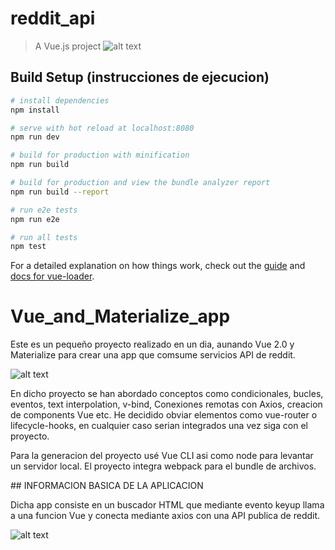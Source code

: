 # reddit_api

> A Vue.js project
![alt text](https://liuji-jim.gallerycdn.vsassets.io/extensions/liuji-jim/vue/0.1.5/1478501659069/Microsoft.VisualStudio.Services.Icons.Default)

## Build Setup (instrucciones de ejecucion)

``` bash
# install dependencies
npm install

# serve with hot reload at localhost:8080
npm run dev

# build for production with minification
npm run build

# build for production and view the bundle analyzer report
npm run build --report

# run e2e tests
npm run e2e

# run all tests
npm test
```

For a detailed explanation on how things work, check out the [guide](http://vuejs-templates.github.io/webpack/) and [docs for vue-loader](http://vuejs.github.io/vue-loader).
# Vue_and_Materialize_app

Este es un pequeño proyecto realizado en un dia, aunando Vue 2.0 y Materialize para crear una app que comsume servicios API de reddit.

![alt text](https://user-images.githubusercontent.com/40801686/42336415-e8be5cae-8083-11e8-8b9e-23367206ebdb.png)

En dicho proyecto se han abordado conceptos como condicionales, bucles, eventos, text interpolation, v-bind, Conexiones remotas con Axios, creacion de components Vue etc. He decidido obviar elementos como vue-router o lifecycle-hooks, en cualquier caso serian integrados una vez siga con el proyecto.

Para la generacion del proyecto usé Vue CLI asi como node para levantar un servidor local. El proyecto integra webpack para el bundle de archivos. 

## INFORMACION BASICA DE LA APLICACION

Dicha app consiste en un buscador HTML que mediante evento keyup llama a una funcion Vue y conecta mediante axios con una API publica de reddit.


![alt text](https://user-images.githubusercontent.com/40801686/42336419-e9d5aa70-8083-11e8-91c0-c9010f125e72.png)

